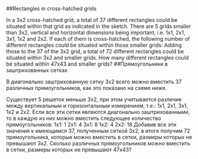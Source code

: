 ##Rectangles in cross-hatched grids

In a 3x2 cross-hatched grid, a total of 37 different rectangles could be situated within that grid as indicated in the sketch.
There are 5 grids smaller than 3x2, vertical and horizontal dimensions being important, i.e. 1x1, 2x1, 3x1, 1x2 and 2x2. If each of them is cross-hatched, the following number of different rectangles could be situated within those smaller grids:
Adding those to the 37 of the 3x2 grid, a total of 72 different rectangles could be situated within 3x2 and smaller grids.
How many different rectangles could be situated within 47x43 and smaller grids?
##Прямоугольники в заштрихованных сетках

В диагонально заштрихованную сетку 3x2 всего можно вместить 37 различных прямоугольников, как это показано на схеме ниже.

Существует 5 решеток меньше 3x2, при этом учитывается различие между вертикальным и горизонтальным измерением, т.е.: 1x1, 2x1, 3x1, 1x2 и 2x2. Если все эти сетки являются диагонально заштрихованными, то в каждую из них можно вместить следующее количество прямоугольников:
1x1: 1
2x1: 4
3x1: 8
1x2: 4
2x2: 18
Добавив все эти значения к имеющимся 37, полученным сеткой 3х2, в итоге получим 72 прямоугольника, которые можно вместить в сетки, размеры которых не превышают 3x2.  Сколько различных прямоугольников можно вместить в сетки, размеры которых не превышают 47x43?

